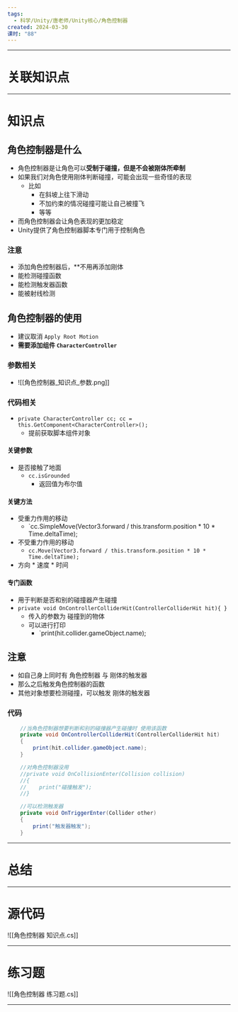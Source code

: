 ```yaml
---
tags:
  - 科学/Unity/唐老师/Unity核心/角色控制器
created: 2024-03-30
课时: "88"
---
```


---
# 关联知识点



---
# 知识点

## 角色控制器是什么

- 角色控制器是让角色可以**受制于碰撞，但是不会被刚体所牵制**
- 如果我们对角色使用刚体判断碰撞，可能会出现一些奇怪的表现
	- 比如
		- 在斜坡上往下滑动
		- 不加约束的情况碰撞可能让自己被撞飞
		- 等等
- 而角色控制器会让角色表现的更加稳定
- Unity提供了角色控制器脚本专门用于控制角色
### 注意

- 添加角色控制器后，**不用再添加刚体
- 能检测碰撞函数
- 能检测触发器函数
- 能被射线检测

## 角色控制器的使用

- 建议取消 `Apply Root Motion`
- **需要添加组件 `CharacterController`**
### 参数相关

- ![[角色控制器_知识点_参数.png]]
### 代码相关

- `private CharacterController cc; cc = this.GetComponent<CharacterController>();`
	- 提前获取脚本组件对象
#### 关键参数

- 是否接触了地面
	- `cc.isGrounded`
		- 返回值为布尔值
#### 关键方法

- 受重力作用的移动
	- `cc.SimpleMove(Vector3.forward / this.transform.position * 10 * Time.deltaTime);
- 不受重力作用的移动
	- `cc.Move(Vector3.forward / this.transform.position * 10 * Time.deltaTime);`
- 方向 * 速度 * 时间
#### 专门函数

- 用于判断是否和别的碰撞器产生碰撞
- `private void OnControllerColliderHit(ControllerColliderHit hit){ }`
	- 传入的参数为 碰撞到的物体
	- 可以进行打印
		- `print(hit.collider.gameObject.name);
## 注意

- 如自己身上同时有 角色控制器 与 刚体的触发器
- 那么之后触发角色控制器的函数
- 其他对象想要检测碰撞，可以触发 刚体的触发器

### 代码

```C#
    //当角色控制器想要判断和别的碰撞器产生碰撞时 使用该函数
    private void OnControllerColliderHit(ControllerColliderHit hit)
    {
        print(hit.collider.gameObject.name);
    }

    //对角色控制器没用 
    //private void OnCollisionEnter(Collision collision)
    //{
    //    print("碰撞触发");
    //}

    //可以检测触发器
    private void OnTriggerEnter(Collider other)
    {
        print("触发器触发");
    }
```

---
# 总结



---
# 源代码

![[角色控制器 知识点.cs]]

---
# 练习题

![[角色控制器 练习题.cs]]

---

